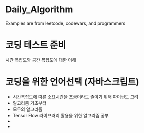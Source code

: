 # Daily_Algorithm

Examples are from leetcode, codewars, and programmers

# 코딩 테스트 준비

시간 복잡도와 공간 복잡도에 대한 이해

# 코딩을 위한 언어선택 (자바스크립트)
- 시간복잡도에 따른 소요시간을 조금이라도 줄이기 위해 파이썬도 고려
- 알고리즘 기초부터
- 모두의 알고리즘
- Tensor Flow 라이브러리 활용을 위한 알고리즘 공부
-  
-

